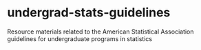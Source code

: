 undergrad-stats-guidelines
==========================

Resource materials related to the American Statistical Association guidelines for undergraduate programs in statistics

